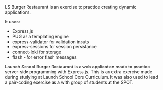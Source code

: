 LS Burger Restaurant is an exercise to practice creating dynamic applications.

It uses: 
- Express.js 
- PUG as a templating engine
- express-validator for validation inputs
- express-sessions for session persistance
- connect-loki for storage
- flash - for error flash messages

Launch School Burger Restaurant is a web application made to practice server-side programming with Express.js. This is an extra exercise made during studying at Launch School Core Curriculum. It was also used to lead a pair-coding exercise as a with group of students at the SPOT.

